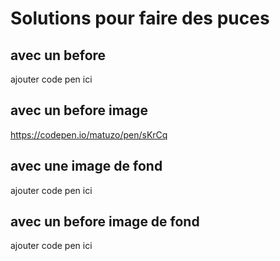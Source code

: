 # Solutions pour faire des puces

## avec un before

ajouter code pen ici

## avec un before image

https://codepen.io/matuzo/pen/sKrCq


## avec une image de fond

ajouter code pen ici


## avec un before image de fond

ajouter code pen ici


